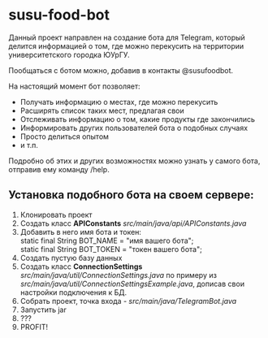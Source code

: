 susu-food-bot
=============

Данный проект направлен на создание бота для Telegram, который делится информацией о том, где можно перекусить на территории университетского городка ЮУрГУ.

Пообщаться с ботом можно, добавив в контакты @susufoodbot.

На настоящий момент бот позволяет:

 - Получать информацию о местах, где можно перекусить
 - Расширять список таких мест, предлагая свои
 - Отслеживать информацию о том, какие продукты где закончились
 - Информировать других пользователей бота о подобных случаях
 - Просто делиться опытом
 - и т.п.

Подробно об этих и других возможностях можно узнать у самого бота, отправив ему команду /help.

Установка  подобного бота на своем сервере:
-------------------------------------------
 1. Клонировать проект
 2. Создать класс **APIConstants** _src/main/java/api/APIConstants.java_
 3. Добавить в него имя бота и токен:  
    static final String BOT_NAME = "имя вашего бота";  
    static final String BOT_TOKEN = "токен вашего бота";
 4. Создать пустую базу данных
 5. Создать класс **ConnectionSettings** _src/main/java/util/ConnectionSettings.java_ по примеру из _src/main/java/util/ConnectionSettingsExample.java_, дописав свои настройки подключения к БД.
 6. Собрать проект, точка входа - _src/main/java/TelegramBot.java_
 7. Запустить jar
 8. ???
 9. PROFIT!
